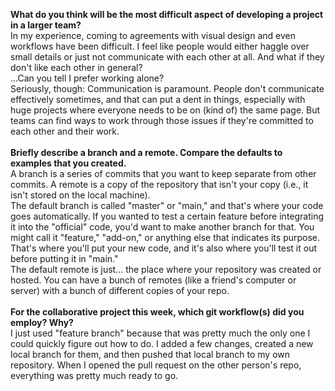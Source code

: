 **What do you think will be the most difficult aspect of developing a project in a larger team?**<br/>
In my experience, coming to agreements with visual design and even workflows have been difficult. I feel like people would either haggle over small details or just not communicate with each other at all. And what if they don't like each other in general?<br/>
...Can you tell I prefer working alone?<br/>
Seriously, though: Communication is paramount. People don't communicate effectively sometimes, and that can put a dent in things, especially with huge projects where everyone needs to be on (kind of) the same page. But teams can find ways to work through those issues if they're committed to each other and their work.
<br/>
<br/>
**Briefly describe a branch and a remote. Compare the defaults to examples that you created.**<br/>
A branch is a series of commits that you want to keep separate from other commits. A remote is a copy of the repository that isn't your copy (i.e., it isn't stored on the local machine).<br/>
The default branch is called "master" or "main," and that's where your code goes automatically. If you wanted to test a certain feature before integrating it into the "official" code, you'd want to make another branch for that. You might call it "feature," "add-on," or anything else that indicates its purpose. That's where you'll put your new code, and it's also where you'll test it out before putting it in "main."<br/>
The default remote is just... the place where your repository was created or hosted. You can have a bunch of remotes (like a friend's computer or server) with a bunch of different copies of your repo.
<br/>
<br/>
**For the collaborative project this week, which git workflow(s) did you employ? Why?**<br/>
I just used "feature branch" because that was pretty much the only one I could quickly figure out how to do. I added a few changes, created a new local branch for them, and then pushed that local branch to my own repository. When I opened the pull request on the other person's repo, everything was pretty much ready to go.

